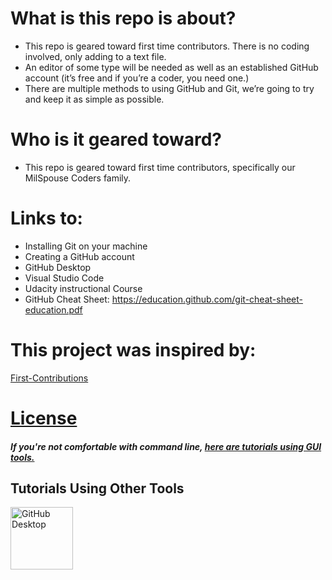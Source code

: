 # What is this repo is about?

-   This repo is geared toward first time contributors. There is no coding involved, only adding to a text file.
-   An editor of some type will be needed as well as an established GitHub account (it’s free and if you’re a coder, you need one.)
-   There are multiple methods to using GitHub and Git, we’re going to try and keep it as simple as possible.

# Who is it geared toward?

-   This repo is geared toward first time contributors, specifically our MilSpouse Coders family.

# Links to:

-   Installing Git on your machine
-   Creating a GitHub account
-   GitHub Desktop
-   Visual Studio Code
-   Udacity instructional Course
-   GitHub Cheat Sheet: https://education.github.com/git-cheat-sheet-education.pdf

# This project was inspired by:

[First-Contributions](https://github.com/firstcontributions/first-contributions#tutorials-using-other-tools)

# [License](https://github.com/codercarly/Hacktoberfest_2020#license)

#### _If you're not comfortable with command line, [here are tutorials using GUI tools.](#tutorials-using-other-tools)_

## Tutorials Using Other Tools

<a href="github-desktop-tutorial.md"><img alt="GitHub Desktop" src="https://desktop.github.com/images/desktop-icon.svg" width="100"></a>
